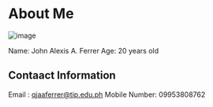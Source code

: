 # About Me

![image](https://user-images.githubusecontent.com/75352962/101937160-75eaab900-3c1c-11eb-82fd-fad158227672.png)

Name: John Alexis A. Ferrer
Age: 20 years old 

## Contaact Information

Email : qjaaferrer@tip.edu.ph
Mobile Number: 09953808762
